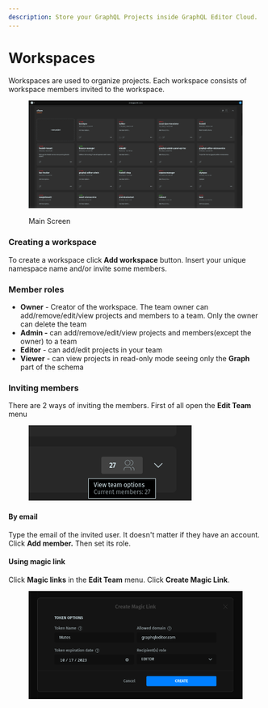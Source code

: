 ```yaml
---
description: Store your GraphQL Projects inside GraphQL Editor Cloud.
---
```


# Workspaces

Workspaces are used to organize projects. Each workspace consists of workspace members invited to the workspace.

<figure><img src="../../.gitbook/assets/image (4).png" alt=""><figcaption><p>Main Screen</p></figcaption></figure>

### Creating a workspace

To create a workspace click **Add workspace** button. Insert your unique namespace name and/or invite some members.

### Member roles

* **Owner** - Creator of the workspace. The team owner can add/remove/edit/view projects and members to a team. Only the owner can delete the team
* **Admin -** can add/remove/edit/view projects and members(except the owner) to a team
* **Editor** -  can add/edit projects in your team
* **Viewer** - can view projects in read-only mode seeing only the **Graph** part of the schema

### Inviting members

There are 2 ways of inviting the members. First of all open the **Edit Team** menu

<figure><img src="../../.gitbook/assets/image.png" alt=""><figcaption></figcaption></figure>

#### By email

Type the email of the invited user. It doesn't matter if they have an account. Click **Add member.** Then set its role.

#### Using magic link

Click **Magic links** in the **Edit Team** menu. Click **Create Magic Link**.

<figure><img src="../../.gitbook/assets/image (2).png" alt=""><figcaption></figcaption></figure>
